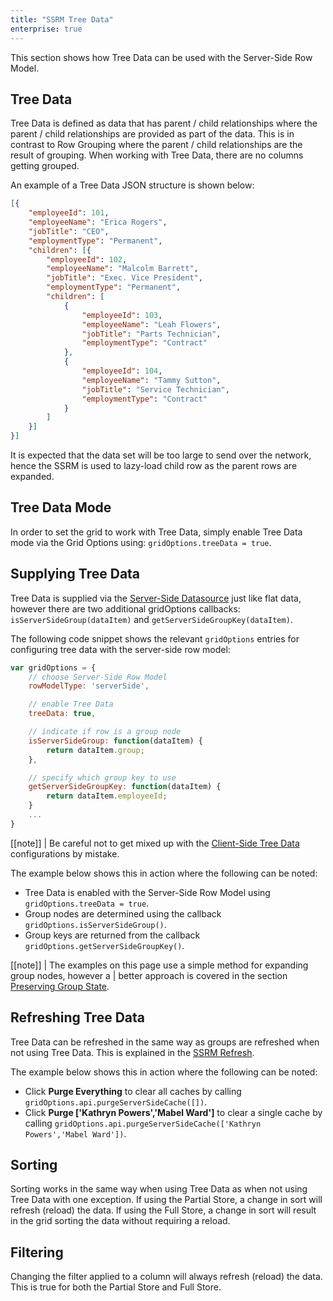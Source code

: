 ```yaml
---
title: "SSRM Tree Data"
enterprise: true
---
```


This section shows how Tree Data can be used with the Server-Side Row Model.

## Tree Data

Tree Data is defined as data that has parent / child relationships where the parent / child relationships are 
provided as part of the data. This is in contrast to Row Grouping where the parent / child relationships are
the result of grouping. When working with Tree Data, there are no columns getting grouped.

An example of a Tree Data JSON structure is shown below:

```json
[{
    "employeeId": 101,
    "employeeName": "Erica Rogers",
    "jobTitle": "CEO",
    "employmentType": "Permanent",
    "children": [{
        "employeeId": 102,
        "employeeName": "Malcolm Barrett",
        "jobTitle": "Exec. Vice President",
        "employmentType": "Permanent",
        "children": [
            {
                "employeeId": 103,
                "employeeName": "Leah Flowers",
                "jobTitle": "Parts Technician",
                "employmentType": "Contract"
            },
            {
                "employeeId": 104,
                "employeeName": "Tammy Sutton",
                "jobTitle": "Service Technician",
                "employmentType": "Contract"
            }
        ]
    }]
}]
```

It is expected that the data set will be too large to send over the network, hence the SSRM is used to 
lazy-load child row as the parent rows are expanded.

## Tree Data Mode

In order to set the grid to work with Tree Data, simply enable Tree Data mode via the Grid Options 
using: `gridOptions.treeData = true`.

## Supplying Tree Data

Tree Data is supplied via the [Server-Side Datasource](../server-side-model-datasource/) just like flat data, 
however there are two additional gridOptions callbacks: `isServerSideGroup(dataItem)` 
and `getServerSideGroupKey(dataItem)`.

The following code snippet shows the relevant `gridOptions` entries for configuring tree data with the 
server-side row model:


```js
var gridOptions = {
    // choose Server-Side Row Model
    rowModelType: 'serverSide',

    // enable Tree Data
    treeData: true,

    // indicate if row is a group node
    isServerSideGroup: function(dataItem) {
        return dataItem.group;
    },

    // specify which group key to use
    getServerSideGroupKey: function(dataItem) {
        return dataItem.employeeId;
    }
    ...
}
```

[[note]]
| Be careful not to get mixed up with the [Client-Side Tree Data](../tree-data/) configurations by mistake.

The example below shows this in action where the following can be noted:

- Tree Data is enabled with the Server-Side Row Model using `gridOptions.treeData = true`.
- Group nodes are determined using the callback `gridOptions.isServerSideGroup()`.
- Group keys are returned from the callback `gridOptions.getServerSideGroupKey()`.

<grid-example title='Tree Data' name='tree-data' type='generated' options='{ "enterprise": true, "exampleHeight": 590, "extras": ["lodash"], "modules": ["serverside", "rowgrouping", "menu", "columnpanel"] }'></grid-example>

[[note]]
| The examples on this page use a simple method for expanding group nodes, however a 
| better approach is covered in the section 
[Preserving Group State](../server-side-model-grouping/#preserving-group-state).

## Refreshing Tree Data

Tree Data can be refreshed in the same way as groups are refreshed when not using Tree Data. This is
explained in the [SSRM Refresh](../server-side-model-refresh/).

The example below shows this in action where the following can be noted:

- Click **Purge Everything** to clear all caches by calling `gridOptions.api.purgeServerSideCache([])`.
- Click **Purge ['Kathryn Powers','Mabel Ward']** to clear a single cache by calling `gridOptions.api.purgeServerSideCache(['Kathryn Powers','Mabel Ward'])`.

<grid-example title='Purging Tree Data' name='purging-tree-data' type='generated' options='{ "enterprise": true, "exampleHeight": 615, "extras": ["lodash"], "modules": ["serverside", "rowgrouping", "menu", "columnpanel"] }'></grid-example>

## Sorting

Sorting works in the same way when using Tree Data as when not using Tree Data with one exception. If using the Partial Store, a change in sort will refresh (reload) the data. If using the Full Store, a change in sort will result in the grid sorting the data without requiring a reload.

## Filtering

Changing the filter applied to a column will always refresh (reload) the data. This is true for both the Partial Store and Full Store.

